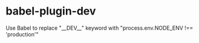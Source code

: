 # babel-plugin-dev

Use Babel to replace "\_\_DEV\_\_" keyword with "process.env.NODE_ENV !== 'production'"
